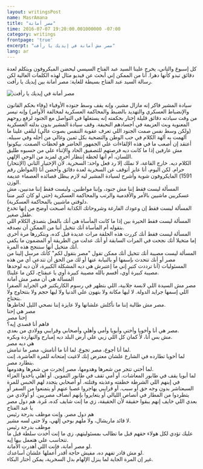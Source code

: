 ```yaml
---
layout: writingsPost  
name: MasrAmana  
title: "مصر أمانة"  
time: 2016-07-07 19:20:00.001000000 -07:00  
category: writings  
frontpage: 'true'  
excerpt: "مصر مش أمانة في إيديك يا رأفت"
lang: ar  
--- 
```


كل إسبوع والتاني، يخرج علينا السيد عبد الفتاح السيسي ليحضن الميكروفون ويتكلم لعدة دقائق تبدو كأنها دهرا. أنا من الممكن إني أبحث عن فيديو مثال لهذه الكلمات الغالية لكن رسالة السيد عبد الفتاح بسيطة للغاية: مصر أمانة بين إيديك يا رأفت.  

<img src="{{ site.imgFolder_writings }}{{ page.name }}/MasrAmana.png" alt="مصر أمانة في إيديك يا رأفت" />  

سيادة المشير فاكر إنه مازال مشير، وإنه يقف وسط جنوده الأوفياء (وفاء بحكم القانون والإنضباط العسكري والتهديد بالضبط والمحاكمة العسكرية لمخالفة الأوامر) وإنه تيسر من وقت سيادته دقائق قليلة إختار بحكمته إنه يستغلها في التواصل مع الجنود لرفع روحهم المعنوية وبث العزيمة في أجسادهم النحيفة. وقف سيادة المشير بدون بدلته العسكرية (ولكن وسط نفس صمت الجنود اللي تعرف عقوبة التنفس بصوت عالي) ليلقي علينا ما ألهمت به ألهة الكلام في حب الوطن والتضحية بكل ثمين وغالي من أجله وفي سبيله. أعتقد إن أصعب ما في هذه الإلقاءات علي الجمهور الحاضر هو لحظات الصمت. بيكونوا مش عارفين إذا ما كانت ديه فرصتهم للتصفيق الحاد والإثناء علي من حسبوه طليق اللسان، أم أنها لحظة إنتظار أخري لمزيد من الوحي الإلهي.  
الكلام ديه. خارج القاعة، لا نملك إلا رد فعل واحد: السخرية. لأن الإختيار التاني (الإنتحار) حرام. لكن اليوم، أنا عايز أتوقف عن السخرية لعدة دقائق وأحضن أنا (المواطن رقم 1591) المايكروفون شوية وأشرح لسيادة المشير ليه لازم يبطل قصائده العصماء عديمة الوزن.  
المسألة ليست فقط إننا مش جنود، وإننا مواطنين. وليست فقط إننا مدنيين، مش عسكريين ماشيين بالأمر والأقدمية والرتب والمحاكمة العسكرية (حتي لو كان كتير مننا دلوقتي ماشيين بالمحاكمة العسكرية).   
المسألة ليست فقط إن وعودك الفارغة وشروحاتك الكذابة أصبحت أوضح من إنها تخدع طفل صغير.   
المسألة ليست فقط الحيرة بين إذا ما كانت المأساة هي أنك بالفعل بتصدق الكلام اللي بتقوله أم المأساة أنك تتخيل أننا من الممكن أن نصدقه.  
المسألة ليست فقط أنك كررت هذه الحلقة مرات عديدة قبل كده، وبتكررها مرة أخري إما متخيلا أنك نجحت في المرات السابقة أو أنك عدلت من الطريقة أو المضمون ما يكفي أنك متخيل أنها ستنجح هذه المرة.   
المسألة ليست مصيبة أنك تتخيل أنك ممكن تقول "مصر بتقول لكم" كأنك مرسل إلينا من مصر أو أنك تتحدث بإسمها أو بالنيابة عنها أو لك من الحق أن تتدعي أي من هذه المسئوليات (أنا ترددت كتير إني ما إعتبرش هي ديه المشكلة الكبيرة، لأن ديه لوحدها مصيبة كبيرة أوي، أقسم بالله مصيبة كبيرة أوي يا عبفتاح، لكن ما علينا).  
المسألة هي أن مصر مش أمانة  
مصر مش السيدة اللي لابسة جلابية، اللي بتظهر في رسوم الكاريكتير في الجرايد الصفرا اللي إسمها جرايد الدولة. لا ليها مكانة ولا بتهون علي الدنيا ولا ليها حجم ولا بتتحاوج ولا بتحتاج.  
مصر مش طالبة إننا ما نأكلش علشانها ولا عايزة إننا نصحي الليل لخاطرها.  
مصر هي إحنا  
إحنا مصر  
فاهم أنا قصدي إيه؟  
مصر هي أنا وأخويا وأختي وأبويا وأمي وأهلي وأصحابي وقرايبي وولادي من بعدي.  
مش بس أنا، لأ كمان كل اللي زيي علي أرض البلد ديه إمبارح والنهاردة وبكره.  
هي ديه مصر  
لما أنا أجوع، مصر تجوع. لما أنا ما أنامش، مصر ما تنامش.  
لما أخويا تطارده في الشارع علشان معترض إنك لاغيت إمتحانه للمرة العاشرة، إنت بتطارد مصر.  
لما أختي تتجر من شعرها وهدومها، مصر إتجرت من شعرها وهدومها.  
لما أبويا يقف في طابور المعاشات. أو أمي تقف في طابور التموين. أو أهلي يأخدوا العزاء في إبنهم اللي الشرطة خطفته وعذبته وقتلته. أو أصحابي يتجدد لهم الحبس للمرة السبعتاشر بدون وجه حق أو سبب. أو قرايبي يهاجروا غصبا عنهم أو يتمنعوا من السفر أو يتطردوا من المطار في أنصاص الليالي أو يتعايروا بإنهم أنصاف مصريين. أو أولادي من بعدي اللي خايف إنهم يبقوا حقيقة لأن الحقيقة، زي ما إنت شايف كده، مُرة. 
هم دول مصر يا عبد الفتاح  
هم دول مصر. وإنت موظف بدرجة رئيس  
لا قائد ماريشال، ولا ملهم بوحي إلهي، ولا حتي لسه مشير.  
موظف بدرجة رئيس  
عليك تؤدي لكل هولاء حقهم قبل ما تطالب بمسئوليتهم، زي ما إنت أخدت سلطة قبل ما تتحاسب علي هتعمل بيها إيه.  
لو مصر أمانة، فإنت اللي أهدرت الأمانة.  
لو مش قادر تفهم ده، مفيش حاجة أقدر أعملها علشان أساعدك.  
غير إن المرة الجاية لما ينزل الإلهام بدل السخرية، يمكن أختار البكاء.  
